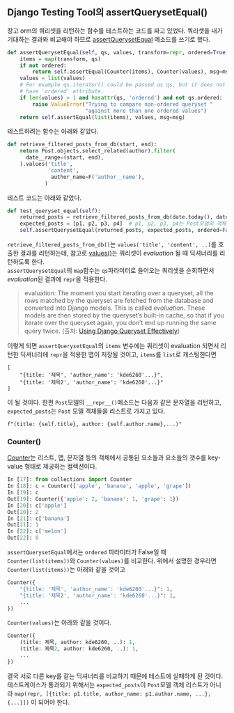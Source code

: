 ## Django Testing Tool의 assertQuerysetEqual()

장고 orm의 쿼리셋을 리턴하는 함수를 테스트하는 코드를 짜고 있었다.
쿼리셋을 내가 기대하는 결과와 비교해야 하므로 [assertQuerysetEqual](https://docs.djangoproject.com/en/2.1/topics/testing/tools/#django.test.TransactionTestCase.assertQuerysetEqual) 메소드를 쓰기로 했다.
```python
def assertQuerysetEqual(self, qs, values, transform=repr, ordered=True, msg=None):
    items = map(transform, qs)
    if not ordered:
        return self.assertEqual(Counter(items), Counter(values), msg=msg)
    values = list(values)
    # For example qs.iterator() could be passed as qs, but it does not
    # have 'ordered' attribute.
    if len(values) > 1 and hasattr(qs, 'ordered') and not qs.ordered:
        raise ValueError("Trying to compare non-ordered queryset "
                         "against more than one ordered values")
    return self.assertEqual(list(items), values, msg=msg)
```

테스트하려는 함수는 아래와 같았다.
``` python
def retrieve_filtered_posts_from_db(start, end):
    return Post.objects.select_related(author).filter(
      date__range=(start, end),
    ).values('title',
             'content',
              author_name=F('author__name'),
            )
```

테스트 코드는 아래와 같았다.
```python
def test_queryset_equal(self):
    returned_posts = retrieve_filtered_posts_from_db(date.today(), date.today())
    expected_posts = [p1, p2, p3, p4]  # p1, p2, p3, p4는 Post모델의 객체.
    self.assertQuerysetEqual(returned_posts, expected_posts, ordered=False)
```


`retrieve_filtered_posts_from_db()`는 `values('title', 'content', ..)`를 호출한 결과를 리턴하는데,
참고로 [values()](https://docs.djangoproject.com/en/2.1/ref/models/querysets/#values)는 쿼리셋이 *evaluation* 될 때 딕셔너리를 리턴하도록 한다.<br>
`assertQuerysetEqual`의 `map`함수는 `qs`파라미터로 들어오는 쿼리셋을 순회하면서 *evaluation*된 결과에 `repr`을 적용한다. 

> evaluation: The moment you start iterating over a queryset, all the rows matched by the queryset are fetched from the database and converted into Django models. This is called *evaluation*. These models are then stored by the queryset’s built-in cache, so that if you iterate over the queryset again, you don’t end up running the same query twice. (출처: [Using Django Queryset Effectively](http://blog.etianen.com/blog/2013/06/08/django-querysets))

이렇게 되면 `assertQuerysetEqual`의 `items` 변수에는 쿼리셋이 evaluation 되면서 리턴한 딕셔너리에 `repr`을 적용한 맵이 저장될 것이고, `items`를 `list`로 캐스팅한다면 


```
[
    "{title: '제목', 'author_name': 'kde6260'...}", 
    "{title: '제목2', 'author_name': 'kde6260'...}"
]
````
이 될 것이다. 한편 `Post`모델의 `__repr__()`메소드는 다음과 같은 문자열을 리턴하고, `expected_posts`는 `Post` 모델 객체들을 리스트로 가지고 있다.

```
f"(title: {self.title}, author: {self.author.name},...)"
```

### Counter()
[Counter](https://docs.python.org/2/library/collections.html#counter-objects)는 리스트, 맵, 문자열 등의 객체에서 공통된 요소들과 요소들의 갯수를 key-value 형태로 제공하는 컬렉션이다.
```python
In [17]: from collections import Counter                           
In [18]: c = Counter(['apple', 'banana', 'apple', 'grape'])
In [19]: c
Out[19]: Counter({'apple': 2, 'banana': 1, 'grape': 1})
In [20]: c['apple']
Out[20]: 2
In [21]: c['banana']                      
Out[21]: 1
In [22]: c['melon']                                
Out[22]: 0
```

`assertQuerysetEqual`에서는 `ordered` 파라미터가 False일 때 `Counter(list(items))`와 `Counter(values)`를 비교한다. 위에서 설명한 경우라면 `Counter(list(items))`는 아래와 같을 것이고

```python
Counter({
    "{title: '제목', 'author_name': 'kde6260'...}": 1,
    "{title: '제목2', 'author_name': 'kde6260'...}": 1,
    ...
})

```
`Counter(values)`는 아래와 같을 것이다.
```python
Counter({
    (title: 제목, author: kde6260, ..): 1,
    (title: 제목2, author: kde6260, ..): 1,
    ...
})

```
결국 서로 다른 key를 같는 딕셔너리를 비교하기 때문에 테스트에 실패하게 된 것이다. 테스트케이스가 통과되기 위해서는 `expected_posts`이 `Post`모델 객체 리스트가 아니라 `map(repr, [{title: p1.title, author_name: p1.author.name, ...}, {...}])` 이 되어야 한다.

